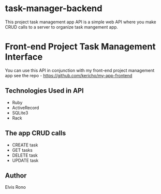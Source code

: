 # task-manager-backend
This project task management app API is a simple web API where you make CRUD calls to a server to organize task mangement app.


# Front-end Project Task Management Interface
You can use this API in conjunction with my front-end project management app see the repo - https://github.com/kericho/my-app-frontend

## Technologies Used in API
- Ruby
- ActiveRecord
- SQLite3
- Rack

## The app CRUD calls
- CREATE task
- GET tasks
- DELETE task
- UPDATE task

## Author
Elvis Rono
